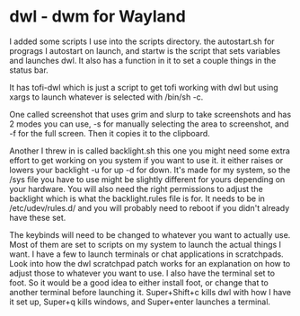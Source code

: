 # dwl - dwm for Wayland

I added some scripts I use into the scripts directory. the autostart.sh for progrags I autostart on launch, and startw is the script that sets variables and launches dwl. It also has a function in it to set a couple things in the status bar. 

It has tofi-dwl which is just a script to get tofi working with dwl but using xargs to launch whatever is selected with /bin/sh -c. 

One called screenshot that uses grim and slurp to take screenshots and has 2 modes you can use, -s for manually selecting the area to screenshot, and -f for the full screen. Then it copies it to the clipboard. 

Another I threw in is called backlight.sh this one you might need some extra effort to get working on you system if you want to use it. it either raises or lowers your backlight -u for up -d for down. It's made for my system, so the /sys file you have to use might be slightly different for yours depending on your hardware. You will also need the right permissions to adjust the backlight which is what the backlight.rules file is for. It needs to be in /etc/udev/rules.d/ and you will probably need to reboot if you didn't already have these set.

The keybinds will need to be changed to whatever you want to actually use. Most of them are set to scripts on my system to launch the actual things I want. I have a few to launch terminals or chat applications in scratchpads. Look into how the dwl scratchpad patch works for an explanation on how to adjust those to whatever you want to use. I also have the terminal set to foot. So it would be a good idea to either install foot, or change that to another terminal before launching it. Super+Shift+c kills dwl with how I have it set up, Super+q kills windows, and Super+enter launches a terminal.
